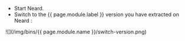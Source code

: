 * Start Neard.
* Switch to the {{ page.module.label }} version you have extracted on Neard :

![](/img/bins/{{ page.module.name }}/switch-version.png)